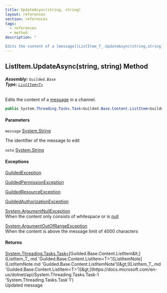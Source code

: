 ```yaml
---
title: UpdateAsync(string, string)
layout: references
section: references
tags:
  - references
  - method
description: "

Edits the content of a [message](ListItem_T_.UpdateAsync(string,string).md#Guilded.Base.Content.ListItem_T_.UpdateAsync(string,string).message 'Guilded.Base.Content.ListItem<T>.UpdateAsync(string, string).message') in a channel."
---
```


## ListItem<T>.UpdateAsync(string, string) Method
###### **Assembly:** `Guilded.Base`<br/>**Type:** [`ListItem<T>`](ListItem_T_.md 'Guilded.Base.Content.ListItem<T>')

Edits the content of a [message](ListItem_T_.UpdateAsync(string,string).md#Guilded.Base.Content.ListItem_T_.UpdateAsync(string,string).message 'Guilded.Base.Content.ListItem<T>.UpdateAsync(string, string).message') in a channel.

```csharp
public System.Threading.Tasks.Task<Guilded.Base.Content.ListItem<Guilded.Base.Content.ListItemNote>> UpdateAsync(string message, string? note=null);
```
#### Parameters

<a name='Guilded.Base.Content.ListItem_T_.UpdateAsync(string,string).message'></a>

`message` [System.String](https://docs.microsoft.com/en-us/dotnet/api/System.String 'System.String')

The identifier of the message to edit

<a name='Guilded.Base.Content.ListItem_T_.UpdateAsync(string,string).note'></a>

`note` [System.String](https://docs.microsoft.com/en-us/dotnet/api/System.String 'System.String')

#### Exceptions

[GuildedException](GuildedException.md 'Guilded.Base.GuildedException')

[GuildedPermissionException](GuildedPermissionException.md 'Guilded.Base.GuildedPermissionException')

[GuildedResourceException](GuildedResourceException.md 'Guilded.Base.GuildedResourceException')

[GuildedAuthorizationException](GuildedAuthorizationException.md 'Guilded.Base.GuildedAuthorizationException')

[System.ArgumentNullException](https://docs.microsoft.com/en-us/dotnet/api/System.ArgumentNullException 'System.ArgumentNullException')  
When the content only consists of whitespace or is [null](https://docs.microsoft.com/en-us/dotnet/csharp/language-reference/keywords/null 'https://docs.microsoft.com/en-us/dotnet/csharp/language-reference/keywords/null')

[System.ArgumentOutOfRangeException](https://docs.microsoft.com/en-us/dotnet/api/System.ArgumentOutOfRangeException 'System.ArgumentOutOfRangeException')  
When the content is above the message limit of 4000 characters

#### Returns
[System.Threading.Tasks.Task&lt;](https://docs.microsoft.com/en-us/dotnet/api/System.Threading.Tasks.Task-1 'System.Threading.Tasks.Task`1')[Guilded.Base.Content.ListItem&lt;](ListItem_T_.md 'Guilded.Base.Content.ListItem<T>')[ListItemNote](ListItemNote.md 'Guilded.Base.Content.ListItemNote')[&gt;](ListItem_T_.md 'Guilded.Base.Content.ListItem<T>')[&gt;](https://docs.microsoft.com/en-us/dotnet/api/System.Threading.Tasks.Task-1 'System.Threading.Tasks.Task`1')  
Updated message